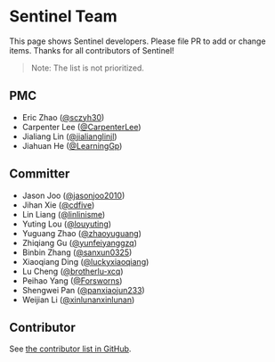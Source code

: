 # Sentinel Team

This page shows Sentinel developers. Please file PR to add or change items. Thanks for all contributors of Sentinel!

> Note: The list is not prioritized.

## PMC

- Eric Zhao ([@sczyh30](https://github.com/sczyh30))
- Carpenter Lee ([@CarpenterLee](https://github.com/CarpenterLee))
- Jialiang Lin ([@jialianglinjl](https://github.com/jialianglinjl))
- Jiahuan He ([@LearningGp](https://github.com/LearningGp))

## Committer

- Jason Joo ([@jasonjoo2010](https://github.com/jasonjoo2010))
- Jihan Xie ([@cdfive](https://github.com/cdfive))
- Lin Liang ([@linlinisme](https://github.com/linlinisme))
- Yuting Lou ([@louyuting](https://github.com/louyuting))
- Yuguang Zhao ([@zhaoyuguang](https://github.com/zhaoyuguang))
- Zhiqiang Gu ([@yunfeiyanggzq](https://github.com/yunfeiyanggzq))
- Binbin Zhang ([@sanxun0325](https://github.com/sanxun0325))
- Xiaoqiang Ding ([@luckyxiaoqiang](https://github.com/luckyxiaoqiang))
- Lu Cheng ([@brotherlu-xcq](https://github.com/brotherlu-xcq))
- Peihao Yang ([@Forsworns](https://github.com/Forsworns))
- Shengwei Pan ([@panxiaojun233](https://github.com/panxiaojun233))
- Weijian Li ([@xinlunanxinlunan](https://github.com/xinlunanxinlunan))

## Contributor

See [the contributor list in GitHub](https://github.com/alibaba/Sentinel/graphs/contributors).
